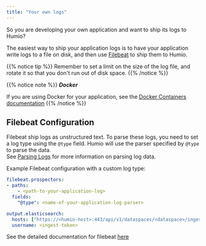 ```yaml
---
title: "Your own logs"
---
```


So you are developing your own application and want to ship its logs
to Humio?

The easiest way to ship your application logs is to have your application
write logs to a file on disk, and then use
[Filebeat](/sending_logs_to_humio/log_shippers/beats/) to ship them to Humio.

{{% notice tip %}}
Remember to set a limit on the size of the log file, and rotate it so that
you don't run out of disk space.
{{% /notice %}}

{{% notice note %}}
***Docker***

If you are using Docker for your application, see the [Docker Containers documentation](/sending_logs_to_humio/integrations/docker/)
{{% /notice %}}


## Filebeat Configuration

Filebeat ship logs as unstructured text. To parse these logs, you need
to set a log type using the `@type` field.  Humio will use the parser specified by `@type` to parse the data.  
See [Parsing Logs](/parsing.md) for more information on parsing log data.

Example Filebeat configuration with a custom log type:

```yaml
filebeat.prospectors:
- paths:
    - <path-to-your-application-log>
  fields:
    "@type": <name-of-your-application-log-parser>

output.elasticsearch:
  hosts: ["https://<humio-host>:443/api/v1/dataspaces/<dataspace>/ingest/elasticsearch"]
  username: <ingest-token>
```

See the detailed documentation for filebeat [here](/integrations/log-shippers/filebeat.md)
